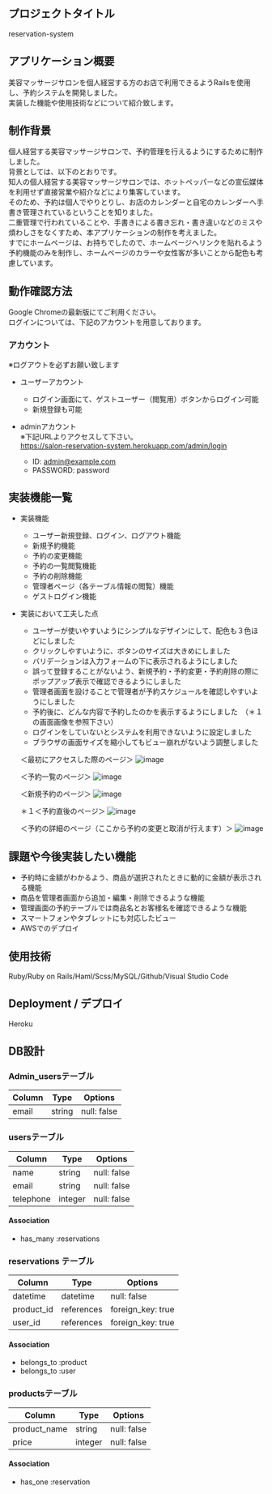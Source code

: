 ## プロジェクトタイトル
reservation-system<br>

## アプリケーション概要
美容マッサージサロンを個人経営する方のお店で利用できるようRailsを使用し、予約システムを開発しました。<br>
実装した機能や使用技術などについて紹介致します。<br>
  
## 制作背景
個人経営する美容マッサージサロンで、予約管理を行えるようにするために制作しました。<br>
背景としては、以下のとおりです。<br>
知人の個人経営する美容マッサージサロンでは、ホットペッパーなどの宣伝媒体を利用せず直接営業や紹介などにより集客しています。<br>
そのため、予約は個人でやりとりし、お店のカレンダーと自宅のカレンダーへ手書き管理されているということを知りました。<br>
二重管理で行われていることや、手書きによる書き忘れ・書き違いなどのミスや煩わしさをなくすため、本アプリケーションの制作を考えました。<br>
すでにホームページは、お持ちでしたので、ホームページへリンクを貼れるよう予約機能のみを制作し、ホームページのカラーや女性客が多いことから配色も考慮しています。

## 動作確認方法
Google Chromeの最新版にてご利用ください。<br>
ログインについては、下記のアカウントを用意しております。<br>

### アカウント
※ログアウトを必ずお願い致します
* ユーザーアカウント
  - ログイン画面にて、ゲストユーザー（閲覧用）ボタンからログイン可能
  - 新規登録も可能

* adminアカウント<br>
  ※下記URLよりアクセスして下さい。<br>
  https://salon-reservation-system.herokuapp.com/admin/login
  - ID: admin@example.com
  - PASSWORD: password

## 実装機能一覧
* 実装機能
  - ユーザー新規登録、ログイン、ログアウト機能
  - 新規予約機能
  - 予約の変更機能
  - 予約の一覧閲覧機能
  - 予約の削除機能
  - 管理者ページ（各テーブル情報の閲覧）機能
  - ゲストログイン機能
  
* 実装において工夫した点
  - ユーザーが使いやすいようにシンプルなデザインにして、配色も３色ほどにしました
  - クリックしやすいように、ボタンのサイズは大きめにしました
  - バリデーションは入力フォームの下に表示されるようにしました
  - 誤って登録することがないよう、新規予約・予約変更・予約削除の際にポップアップ表示で確認できるようにしました
  - 管理者画面を設けることで管理者が予約スケジュールを確認しやすいようにしました
  - 予約後に、どんな内容で予約したのかを表示するようにしました　（＊１の画面画像を参照下さい）
  - ログインをしていないとシステムを利用できないように設定しました
  - ブラウザの画面サイズを縮小してもビュー崩れがないよう調整しました

  ＜最初にアクセスした際のページ＞
  ![image](https://user-images.githubusercontent.com/35267387/103754237-7295f200-504f-11eb-85aa-e730ed7f7777.png)
  
  ＜予約一覧のページ＞
  ![image](https://user-images.githubusercontent.com/35267387/103755024-81c96f80-5050-11eb-89a2-a044d16ab08e.png)
    
  ＜新規予約のページ＞
  ![image](https://user-images.githubusercontent.com/35267387/103754859-462ea580-5050-11eb-9f8c-8c3f151c1dc5.png)
      
  ＊１＜予約直後のページ＞
  ![image](https://user-images.githubusercontent.com/35267387/103754945-63fc0a80-5050-11eb-81b1-356871c9e5a4.png)
      
  ＜予約の詳細のページ（ここから予約の変更と取消が行えます）＞
  ![image](https://user-images.githubusercontent.com/35267387/103755165-bb9a7600-5050-11eb-85ac-3ced56441137.png)
  
## 課題や今後実装したい機能
* 予約時に金額がわかるよう、商品が選択されたときに動的に金額が表示される機能
* 商品を管理者画面から追加・編集・削除できるような機能
* 管理画面の予約テーブルでは商品名とお客様名を確認できるような機能
* スマートフォンやタブレットにも対応したビュー
* AWSでのデプロイ

## 使用技術
Ruby/Ruby on Rails/Haml/Scss/MySQL/Github/Visual Studio Code

## Deployment / デプロイ
Heroku

## DB設計

### Admin_usersテーブル
|Column|Type|Options|
|------|----|-------|
|email|string|null: false|

### usersテーブル
|Column|Type|Options|
|------|----|-------|
|name|string|null: false|
|email|string|null: false|
|telephone|integer|null: false|

#### Association
- has_many :reservations

### reservations テーブル
|Column|Type|Options|
|------|----|-------|
|datetime|datetime|null: false|
|product_id|references|foreign_key: true|
|user_id|references|foreign_key: true|

#### Association
- belongs_to :product
- belongs_to :user

### productsテーブル
|Column|Type|Options|
|------|----|-------|
|product_name|string|null: false|
|price|integer|null: false|

#### Association
- has_one :reservation
